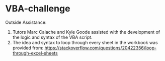 # VBA-challenge

Outside Assistance:
1. Tutors Marc Calache and Kyle Goode assisted with the development of the logic and syntax of the VBA script.
2. The idea and syntax to loop through every sheet in the workbook was provided from: https://stackoverflow.com/questions/20422356/loop-through-excel-sheets
